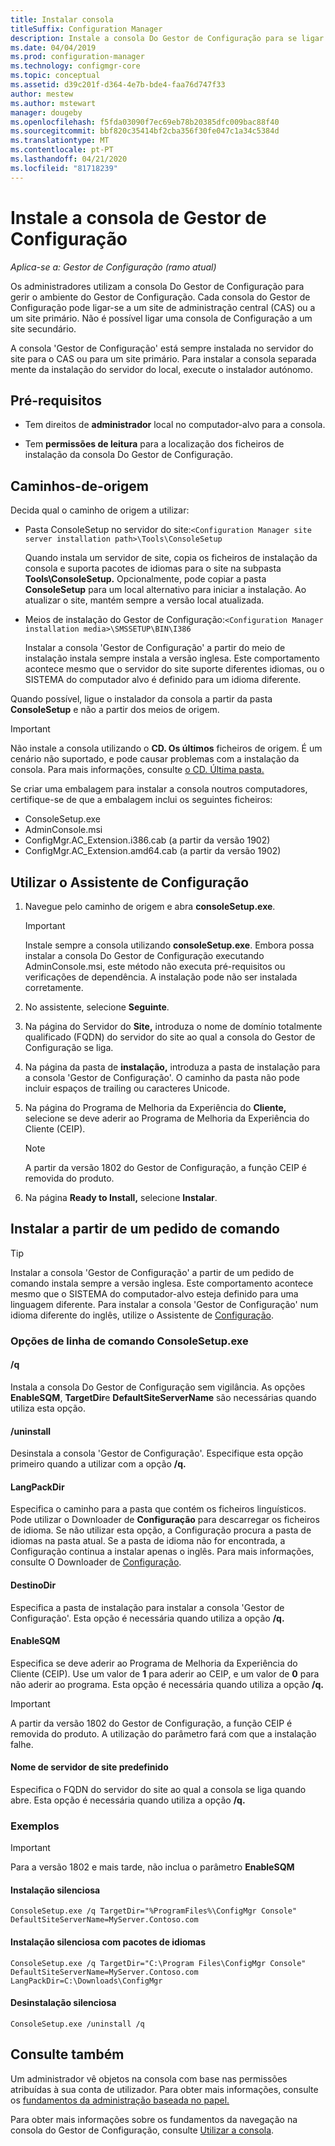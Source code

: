 ```yaml
---
title: Instalar consola
titleSuffix: Configuration Manager
description: Instale a consola Do Gestor de Configuração para se ligar a um site de administração central ou ao local principal.
ms.date: 04/04/2019
ms.prod: configuration-manager
ms.technology: configmgr-core
ms.topic: conceptual
ms.assetid: d39c201f-d364-4e7b-bde4-faa76d747f33
author: mestew
ms.author: mstewart
manager: dougeby
ms.openlocfilehash: f5fda03090f7ec69eb78b20385dfc009bac88f40
ms.sourcegitcommit: bbf820c35414bf2cba356f30fe047c1a34c5384d
ms.translationtype: MT
ms.contentlocale: pt-PT
ms.lasthandoff: 04/21/2020
ms.locfileid: "81718239"
---
```

# <a name="install-the-configuration-manager-console"></a>Instale a consola de Gestor de Configuração

*Aplica-se a: Gestor de Configuração (ramo atual)*

Os administradores utilizam a consola Do Gestor de Configuração para gerir o ambiente do Gestor de Configuração. Cada consola do Gestor de Configuração pode ligar-se a um site de administração central (CAS) ou a um site primário. Não é possível ligar uma consola de Configuração a um site secundário.

A consola 'Gestor de Configuração' está sempre instalada no servidor do site para o CAS ou para um site primário. Para instalar a consola separada mente da instalação do servidor do local, execute o instalador autónomo.  



## <a name="prerequisites"></a>Pré-requisitos

- Tem direitos de **administrador** local no computador-alvo para a consola.  

- Tem **permissões de leitura** para a localização dos ficheiros de instalação da consola Do Gestor de Configuração.  



## <a name="source-paths"></a>Caminhos-de-origem

Decida qual o caminho de origem a utilizar:  

- Pasta ConsoleSetup no servidor do site:`<Configuration Manager site server installation path>\Tools\ConsoleSetup`  

    Quando instala um servidor de site, copia os ficheiros de instalação da consola e suporta pacotes de idiomas para o site na subpasta **Tools\ConsoleSetup.** Opcionalmente, pode copiar a pasta **ConsoleSetup** para um local alternativo para iniciar a instalação. Ao atualizar o site, mantém sempre a versão local atualizada.  

- Meios de instalação do Gestor de Configuração:`<Configuration Manager installation media>\SMSSETUP\BIN\I386`  

    Instalar a consola 'Gestor de Configuração' a partir do meio de instalação instala sempre instala a versão inglesa. Este comportamento acontece mesmo que o servidor do site suporte diferentes idiomas, ou o SISTEMA do computador alvo é definido para um idioma diferente.  

Quando possível, ligue o instalador da consola a partir da pasta **ConsoleSetup** e não a partir dos meios de origem.

> [!Important]  
> Não instale a consola utilizando o **CD. Os últimos** ficheiros de origem. É um cenário não suportado, e pode causar problemas com a instalação da consola. Para mais informações, consulte [o CD. Última pasta.](../../manage/the-cd.latest-folder.md#unsupported-scenarios)<!-- SCCMDocs issue 1359 -->  

Se criar uma embalagem para instalar a consola noutros computadores, certifique-se de que a embalagem inclui os seguintes ficheiros:<!--3612513-->

- ConsoleSetup.exe
- AdminConsole.msi
- ConfigMgr.AC_Extension.i386.cab (a partir da versão 1902)
- ConfigMgr.AC_Extension.amd64.cab (a partir da versão 1902)



## <a name="use-the-setup-wizard"></a>Utilizar o Assistente de Configuração  

1. Navegue pelo caminho de origem e abra **consoleSetup.exe**.  

    > [!IMPORTANT]  
    > Instale sempre a consola utilizando **consoleSetup.exe**. Embora possa instalar a consola Do Gestor de Configuração executando AdminConsole.msi, este método não executa pré-requisitos ou verificações de dependência. A instalação pode não ser instalada corretamente.  

2. No assistente, selecione **Seguinte**.  

3. Na página do Servidor do **Site,** introduza o nome de domínio totalmente qualificado (FQDN) do servidor do site ao qual a consola do Gestor de Configuração se liga.  

4. Na página da pasta de **instalação,** introduza a pasta de instalação para a consola 'Gestor de Configuração'. O caminho da pasta não pode incluir espaços de trailing ou caracteres Unicode.  

5. Na página do Programa de Melhoria da Experiência do **Cliente,** selecione se deve aderir ao Programa de Melhoria da Experiência do Cliente (CEIP).  

    > [!Note]  
    > A partir da versão 1802 do Gestor de Configuração, a função CEIP é removida do produto.

6. Na página **Ready to Install,** selecione **Instalar**.  



## <a name="install-from-a-command-prompt"></a>Instalar a partir de um pedido de comando  

> [!TIP]  
> Instalar a consola 'Gestor de Configuração' a partir de um pedido de comando instala sempre a versão inglesa. Este comportamento acontece mesmo que o SISTEMA do computador-alvo esteja definido para uma linguagem diferente. Para instalar a consola 'Gestor de Configuração' num idioma diferente do inglês, utilize o Assistente de [Configuração](#use-the-setup-wizard).  


### <a name="consolesetupexe-command-line-options"></a>Opções de linha de comando ConsoleSetup.exe

#### <a name="q"></a>/q

Instala a consola Do Gestor de Configuração sem vigilância. As opções **EnableSQM**, **TargetDir**e **DefaultSiteServerName** são necessárias quando utiliza esta opção.

#### <a name="uninstall"></a>/uninstall

Desinstala a consola 'Gestor de Configuração'. Especifique esta opção primeiro quando a utilizar com a opção **/q.**

#### <a name="langpackdir"></a>LangPackDir

Especifica o caminho para a pasta que contém os ficheiros linguísticos. Pode utilizar o Downloader de **Configuração** para descarregar os ficheiros de idioma. Se não utilizar esta opção, a Configuração procura a pasta de idiomas na pasta atual. Se a pasta de idioma não for encontrada, a Configuração continua a instalar apenas o inglês. Para mais informações, consulte O Downloader de [Configuração](setup-downloader.md).

#### <a name="targetdir"></a>DestinoDir

Especifica a pasta de instalação para instalar a consola 'Gestor de Configuração'. Esta opção é necessária quando utiliza a opção **/q.**

#### <a name="enablesqm"></a>EnableSQM

Especifica se deve aderir ao Programa de Melhoria da Experiência do Cliente (CEIP). Use um valor de **1** para aderir ao CEIP, e um valor de **0** para não aderir ao programa. Esta opção é necessária quando utiliza a opção **/q.**

> [!Important]  
> A partir da versão 1802 do Gestor de Configuração, a função CEIP é removida do produto. A utilização do parâmetro fará com que a instalação falhe.

#### <a name="defaultsiteservername"></a>Nome de servidor de site predefinido

Especifica o FQDN do servidor do site ao qual a consola se liga quando abre. Esta opção é necessária quando utiliza a opção **/q.**


### <a name="examples"></a>Exemplos

> [!Important]  
> Para a versão 1802 e mais tarde, não inclua o parâmetro **EnableSQM**

#### <a name="silent-install"></a>Instalação silenciosa

`ConsoleSetup.exe /q TargetDir="%ProgramFiles%\ConfigMgr Console" DefaultSiteServerName=MyServer.Contoso.com`

#### <a name="silent-install-with-language-packs"></a>Instalação silenciosa com pacotes de idiomas

`ConsoleSetup.exe /q TargetDir="C:\Program Files\ConfigMgr Console" DefaultSiteServerName=MyServer.Contoso.com LangPackDir=C:\Downloads\ConfigMgr`  

#### <a name="silent-uninstall"></a>Desinstalação silenciosa

`ConsoleSetup.exe /uninstall /q`  



## <a name="see-also"></a>Consulte também

Um administrador vê objetos na consola com base nas permissões atribuídas à sua conta de utilizador. Para obter mais informações, consulte os [fundamentos da administração baseada no papel.](../../../understand/fundamentals-of-role-based-administration.md)

Para obter mais informações sobre os fundamentos da navegação na consola do Gestor de Configuração, consulte [Utilizar a consola](../../manage/admin-console.md).
